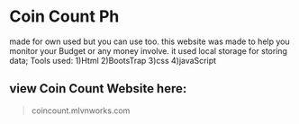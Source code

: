 # Coin Count Ph
made for own used but you can use too.
this website was made to help you monitor your Budget or any money involve.
it used local storage for storing data;
Tools used:
1)Html
2)BootsTrap
3)css
4)javaScript

## view Coin Count Website here:

> coincount.mlvnworks.com

